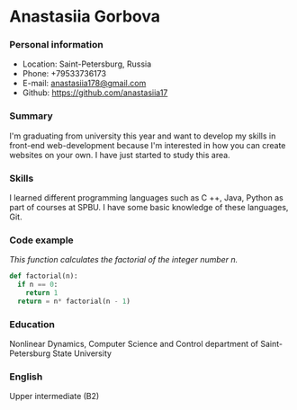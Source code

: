 #  Anastasiia Gorbova #

### Personal information ###
* Location:	Saint-Petersburg, Russia
* Phone:	+79533736173  	
* E-mail:	anastasiia178@gmail.com    
* Github: https://github.com/anastasiia17

### Summary ###
I'm graduating from university this year and want to develop my skills in front-end web-development because I'm interested in how you can create websites on your own. I have just started to study this area.

### Skills ###
I learned different programming languages such as C ++, Java, Python as part of courses at SPBU. I have some basic knowledge of these languages, Git.
### Code example ###
*This function calculates the factorial of the integer number n.*
```python
def factorial(n):
  if n == 0:
    return 1
  return = n* factorial(n - 1)
 ```
### Education ###
Nonlinear Dynamics, Computer Science and Control department of Saint-Petersburg State University

### English ###
Upper intermediate (B2)
